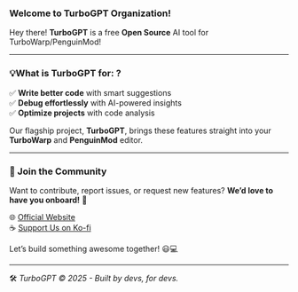 ### Welcome to TurboGPT Organization!  

Hey there! **TurboGPT** is a free **Open Source** AI tool for TurboWarp/PenguinMod! 

---

### 💡What is TurboGPT for: ?
✅ **Write better code** with smart suggestions  
✅ **Debug effortlessly** with AI-powered insights  
✅ **Optimize projects** with code analysis  

Our flagship project, **TurboGPT**, brings these features straight into your **TurboWarp** and **PenguinMod** editor.  

---

### 🚀 Join the Community  
Want to contribute, report issues, or request new features? **We’d love to have you onboard!** 🎉  

🌐 [Official Website](https://turbogpt.up.railway.app)  
☕ [Support Us on Ko-fi](https://ko-fi.com/turbogpt)  

Let’s build something awesome together! 😃💻  

---

🛠️ *TurboGPT © 2025 - Built by devs, for devs.*  
